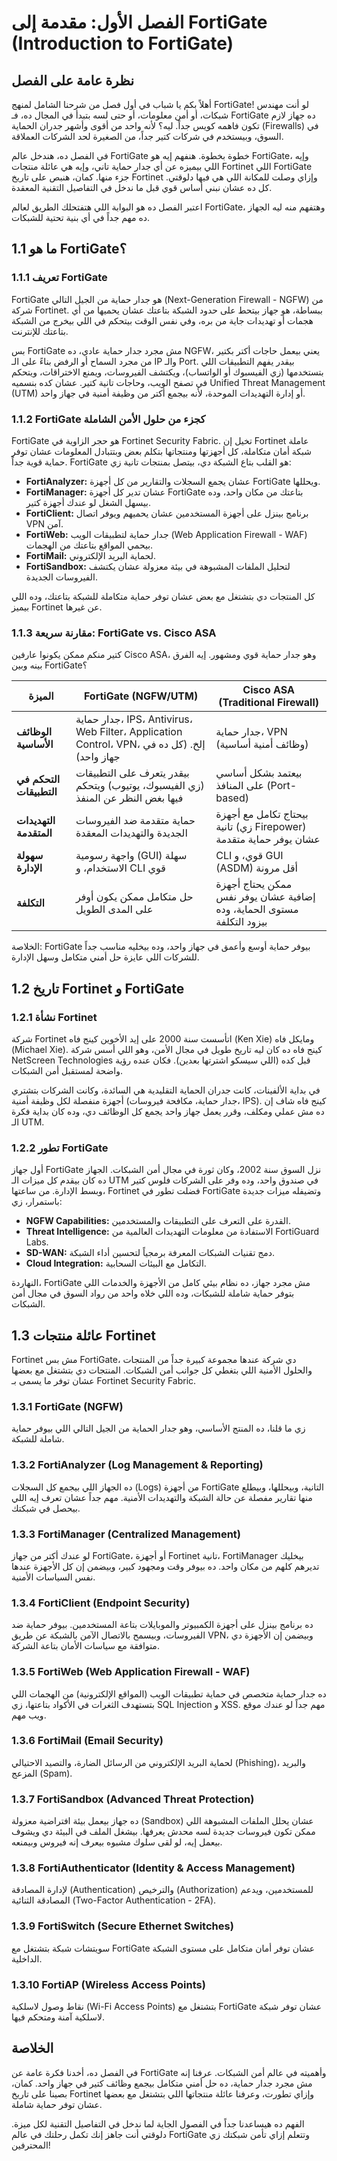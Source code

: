 # الفصل الأول: مقدمة إلى FortiGate (Introduction to FortiGate)

## نظرة عامة على الفصل

أهلاً بكم يا شباب في أول فصل من شرحنا الشامل لمنهج FortiGate! لو أنت مهندس شبكات، أو أمن معلومات، أو حتى لسه بتبدأ في المجال ده، فـ FortiGate ده جهاز لازم تكون فاهمه كويس جداً. ليه؟ لأنه واحد من أقوى وأشهر جدران الحماية (Firewalls) في السوق، وبيستخدم في شركات كتير جداً، من الصغيرة لحد الشركات العملاقة.

في الفصل ده، هندخل عالم FortiGate خطوة بخطوة. هنفهم إيه هو FortiGate، وإيه اللي بيميزه عن أي جدار حماية تاني، وإيه هي عائلة منتجات Fortinet اللي FortiGate جزء منها. كمان، هنبص على تاريخ Fortinet وإزاي وصلت للمكانة اللي هي فيها دلوقتي. كل ده عشان نبني أساس قوي قبل ما ندخل في التفاصيل التقنية المعقدة.

اعتبر الفصل ده هو البوابة اللي هتفتحلك الطريق لعالم FortiGate، وهتفهم منه ليه الجهاز ده مهم جداً في أي بنية تحتية للشبكات.

## 1.1 ما هو FortiGate؟

### 1.1.1 تعريف FortiGate

FortiGate هو جدار حماية من الجيل التالي (Next-Generation Firewall - NGFW) من شركة Fortinet. ببساطة، هو جهاز بيتحط على حدود الشبكة بتاعتك عشان يحميها من أي هجمات أو تهديدات جاية من بره، وفي نفس الوقت بيتحكم في اللي بيخرج من الشبكة بتاعتك للإنترنت.

بس FortiGate مش مجرد جدار حماية عادي، ده NGFW، يعني بيعمل حاجات أكتر بكتير من مجرد السماح أو الرفض بناءً على الـ IP والـ Port. بيقدر يفهم التطبيقات اللي بتستخدمها (زي الفيسبوك أو الواتساب)، ويكتشف الفيروسات، ويمنع الاختراقات، ويتحكم في تصفح الويب، وحاجات تانية كتير. عشان كده بنسميه Unified Threat Management (UTM) أو إدارة التهديدات الموحدة، لأنه بيجمع أكتر من وظيفة أمنية في جهاز واحد.

### 1.1.2 FortiGate كجزء من حلول الأمن الشاملة

FortiGate هو حجر الزاوية في Fortinet Security Fabric. تخيل إن Fortinet عاملة شبكة أمان متكاملة، كل أجهزتها ومنتجاتها بتكلم بعض وبتتبادل المعلومات عشان توفر حماية قوية جداً. FortiGate هو القلب بتاع الشبكة دي، بيتصل بمنتجات تانية زي:

-   **FortiAnalyzer:** عشان يجمع السجلات والتقارير من كل أجهزة FortiGate ويحللها.
-   **FortiManager:** عشان تدير كل أجهزة FortiGate بتاعتك من مكان واحد، وده بيسهل الشغل لو عندك أجهزة كتير.
-   **FortiClient:** برنامج بينزل على أجهزة المستخدمين عشان يحميهم ويوفر اتصال VPN آمن.
-   **FortiWeb:** جدار حماية لتطبيقات الويب (Web Application Firewall - WAF) بيحمي المواقع بتاعتك من الهجمات.
-   **FortiMail:** لحماية البريد الإلكتروني.
-   **FortiSandbox:** لتحليل الملفات المشبوهة في بيئة معزولة عشان يكتشف الفيروسات الجديدة.

كل المنتجات دي بتشتغل مع بعض عشان توفر حماية متكاملة للشبكة بتاعتك، وده اللي بيميز Fortinet عن غيرها.

### 1.1.3 مقارنة سريعة: FortiGate vs. Cisco ASA

كتير منكم ممكن يكونوا عارفين Cisco ASA، وهو جدار حماية قوي ومشهور. إيه الفرق بينه وبين FortiGate؟

| الميزة | FortiGate (NGFW/UTM) | Cisco ASA (Traditional Firewall) |
|---|---|---|
| **الوظائف الأساسية** | جدار حماية، IPS، Antivirus، Web Filter، Application Control، VPN، إلخ. (كل ده في جهاز واحد) | جدار حماية، VPN (وظائف أمنية أساسية) |
| **التحكم في التطبيقات** | بيقدر يتعرف على التطبيقات (زي الفيسبوك، يوتيوب) ويتحكم فيها بغض النظر عن المنفذ | بيعتمد بشكل أساسي على المنافذ (Port-based) |
| **التهديدات المتقدمة** | حماية متقدمة ضد الفيروسات الجديدة والتهديدات المعقدة | بيحتاج تكامل مع أجهزة تانية (زي Firepower) عشان يوفر حماية متقدمة |
| **سهولة الإدارة** | واجهة رسومية (GUI) سهلة الاستخدام، و CLI قوي | CLI قوي، و GUI (ASDM) أقل مرونة |
| **التكلفة** | حل متكامل ممكن يكون أوفر على المدى الطويل | ممكن يحتاج أجهزة إضافية عشان يوفر نفس مستوى الحماية، وده بيزود التكلفة |

الخلاصة: FortiGate بيوفر حماية أوسع وأعمق في جهاز واحد، وده بيخليه مناسب جداً للشركات اللي عايزة حل أمني متكامل وسهل الإدارة.

## 1.2 تاريخ Fortinet و FortiGate

### 1.2.1 نشأة Fortinet

شركة Fortinet اتأسست سنة 2000 على إيد الأخوين كينج فاه (Ken Xie) ومايكل فاه (Michael Xie). كينج فاه ده كان ليه تاريخ طويل في مجال الأمن، وهو اللي أسس شركة NetScreen Technologies قبل كده (اللي سيسكو اشترتها بعدين). فكان عنده رؤية واضحة لمستقبل أمن الشبكات.

في بداية الألفينات، كانت جدران الحماية التقليدية هي السائدة، وكانت الشركات بتشتري أجهزة منفصلة لكل وظيفة أمنية (جدار حماية، مكافحة فيروسات، IPS). كينج فاه شاف إن ده مش عملي ومكلف، وقرر يعمل جهاز واحد يجمع كل الوظائف دي، وده كان بداية فكرة الـ UTM.

### 1.2.2 تطور FortiGate

أول جهاز FortiGate نزل السوق سنة 2002، وكان ثورة في مجال أمن الشبكات. الجهاز ده كان بيقدم كل ميزات الـ UTM في صندوق واحد، وده وفر على الشركات فلوس كتير وبسط الإدارة. من ساعتها، Fortinet فضلت تطور في FortiGate وتضيفله ميزات جديدة باستمرار، زي:

-   **NGFW Capabilities:** القدرة على التعرف على التطبيقات والمستخدمين.
-   **Threat Intelligence:** الاستفادة من معلومات التهديدات العالمية من FortiGuard Labs.
-   **SD-WAN:** دمج تقنيات الشبكات المعرفة برمجياً لتحسين أداء الشبكة.
-   **Cloud Integration:** التكامل مع البيئات السحابية.

النهاردة، FortiGate مش مجرد جهاز، ده نظام بيئي كامل من الأجهزة والخدمات اللي بتوفر حماية شاملة للشبكات، وده اللي خلاه واحد من رواد السوق في مجال أمن الشبكات.

## 1.3 عائلة منتجات Fortinet

Fortinet مش بس FortiGate، دي شركة عندها مجموعة كبيرة جداً من المنتجات والحلول الأمنية اللي بتغطي كل جوانب أمن الشبكات. المنتجات دي بتشتغل مع بعضها عشان توفر ما يسمى بـ Fortinet Security Fabric.

### 1.3.1 FortiGate (NGFW)

زي ما قلنا، ده المنتج الأساسي، وهو جدار الحماية من الجيل التالي اللي بيوفر حماية شاملة للشبكة.

### 1.3.2 FortiAnalyzer (Log Management & Reporting)

ده الجهاز اللي بيجمع كل السجلات (Logs) من أجهزة FortiGate التانية، وبيحللها، وبيطلع منها تقارير مفصلة عن حالة الشبكة والتهديدات الأمنية. مهم جداً عشان تعرف إيه اللي بيحصل في شبكتك.

### 1.3.3 FortiManager (Centralized Management)

لو عندك أكتر من جهاز FortiGate، أو أجهزة Fortinet تانية، FortiManager بيخليك تديرهم كلهم من مكان واحد. ده بيوفر وقت ومجهود كبير، وبيضمن إن كل الأجهزة عندها نفس السياسات الأمنية.

### 1.3.4 FortiClient (Endpoint Security)

ده برنامج بينزل على أجهزة الكمبيوتر والموبايلات بتاعة المستخدمين. بيوفر حماية ضد الفيروسات، وبيسمح بالاتصال الآمن بالشبكة عن طريق VPN، وبيضمن إن الأجهزة دي متوافقة مع سياسات الأمان بتاعة الشركة.

### 1.3.5 FortiWeb (Web Application Firewall - WAF)

ده جدار حماية متخصص في حماية تطبيقات الويب (المواقع الإلكترونية) من الهجمات اللي بتستهدف الثغرات في الأكواد بتاعتها، زي SQL Injection و XSS. مهم جداً لو عندك موقع ويب مهم.

### 1.3.6 FortiMail (Email Security)

لحماية البريد الإلكتروني من الرسائل الضارة، والتصيد الاحتيالي (Phishing)، والبريد المزعج (Spam).

### 1.3.7 FortiSandbox (Advanced Threat Protection)

ده جهاز بيعمل بيئة افتراضية معزولة (Sandbox) عشان يحلل الملفات المشبوهة اللي ممكن تكون فيروسات جديدة لسه محدش يعرفها. بيشغل الملف في البيئة دي ويشوف بيعمل إيه، لو لقى سلوك مشبوه بيعرف إنه فيروس وبيمنعه.

### 1.3.8 FortiAuthenticator (Identity & Access Management)

لإدارة المصادقة (Authentication) والترخيص (Authorization) للمستخدمين، ويدعم المصادقة الثنائية (Two-Factor Authentication - 2FA).

### 1.3.9 FortiSwitch (Secure Ethernet Switches)

سويتشات شبكة بتشتغل مع FortiGate عشان توفر أمان متكامل على مستوى الشبكة الداخلية.

### 1.3.10 FortiAP (Wireless Access Points)

نقاط وصول لاسلكية (Wi-Fi Access Points) بتشتغل مع FortiGate عشان توفر شبكة لاسلكية آمنة ومتحكم فيها.

## الخلاصة

في الفصل ده، أخدنا فكرة عامة عن FortiGate وأهميته في عالم أمن الشبكات. عرفنا إنه مش مجرد جدار حماية، ده حل أمني متكامل بيجمع وظائف كتير في جهاز واحد. كمان، بصينا على تاريخ Fortinet وإزاي تطورت، وعرفنا عائلة منتجاتها اللي بتشتغل مع بعضها عشان توفر حماية شاملة.

الفهم ده هيساعدنا جداً في الفصول الجاية لما ندخل في التفاصيل التقنية لكل ميزة. دلوقتي أنت جاهز إنك تكمل رحلتك في عالم FortiGate وتتعلم إزاي تأمن شبكتك زي المحترفين!
